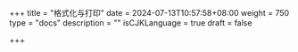 +++
title = "格式化与打印"
date = 2024-07-13T10:57:58+08:00
weight = 750
type = "docs"
description = ""
isCJKLanguage = true
draft = false

+++

